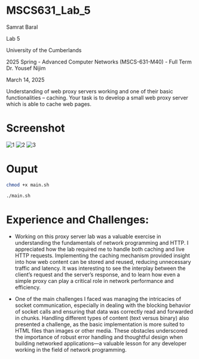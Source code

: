  # MSCS631_Lab_5
Samrat Baral

Lab 5

University of the Cumberlands

2025 Spring - Advanced Computer Networks (MSCS-631-M40) - Full Term
Dr. Yousef Nijim

March 14, 2025

Understanding of web proxy servers working and one of their basic functionalities – caching. Your task is to develop a small web proxy server which is able to cache web pages.

# Screenshot
![1](/screenshots/Capture-1.PNG)
![2](/screenshots/Capture-2.PNG)
![3](/screenshots/Capture-3.PNG)

# Ouput 
```bash
chmod +x main.sh
```

```bash
./main.sh 
```
# Experience and Challenges:
- Working on this proxy server lab was a valuable exercise in understanding the fundamentals of network programming and HTTP. I appreciated how the lab required me to handle both caching and live HTTP requests. Implementing the caching mechanism provided insight into how web content can be stored and reused, reducing unnecessary traffic and latency. It was interesting to see the interplay between the client’s request and the server’s response, and to learn how even a simple proxy can play a critical role in network performance and efficiency.

- One of the main challenges I faced was managing the intricacies of socket communication, especially in dealing with the blocking behavior of socket calls and ensuring that data was correctly read and forwarded in chunks. Handling different types of content (text versus binary) also presented a challenge, as the basic implementation is more suited to HTML files than images or other media. These obstacles underscored the importance of robust error handling and thoughtful design when building networked applications—a valuable lesson for any developer working in the field of network programming.
